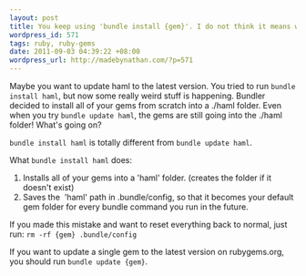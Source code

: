 ```yaml
--- 
layout: post
title: You keep using 'bundle install {gem}'. I do not think it means what you think it means.
wordpress_id: 571
tags: ruby, ruby-gems
date: 2011-09-03 04:39:22 +08:00
wordpress_url: http://madebynathan.com/?p=571
---
```

Maybe you want to update haml to the latest version. You tried to run <code>bundle install haml</code>, but now some really weird stuff is happening. Bundler decided to install all of your gems from scratch into a ./haml folder. Even when you try <code>bundle update haml</code>, the gems are still going into the ./haml folder! What's going on?

<code>bundle install haml</code> is totally different from <code>bundle update haml</code>.

What <code>bundle install haml</code> does:
<ol>
	<li>Installs all of your gems into a 'haml' folder. (creates the folder if it doesn't exist)</li>
	<li>Saves the  'haml' path in .bundle/config, so that it becomes your default gem folder for every bundle command you run in the future.</li>
</ol>
If you made this mistake and want to reset everything back to normal, just run: <code>rm -rf {gem} .bundle/config</code>

If you want to update a single gem to the latest version on rubygems.org, you should run <code>bundle update {gem}</code>.
